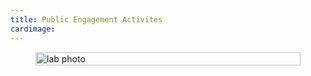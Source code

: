 ```yaml
---
title: Public Engagement Activites
cardimage:
---
```

<figure style="display:grid;place-items:center;">
    <img src='/img/scicom-banner.png' sizes='30vw' alt='lab photo' style='width:100%;height:auto'/>
</figure>
